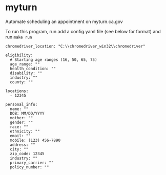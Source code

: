 # myturn
Automate scheduling an appointment on myturn.ca.gov

To run this program, run add a config.yaml file (see below for format) and run `make run`

```
chromedriver_location: "C:\\chromedriver_win32\\chromedriver"

eligibility:
  # Starting age ranges (16, 50, 65, 75)
  age_range: ""
  health_condition: ""
  disability: ""
  industry: ""
  county: ""

locations:
  - 12345

personal_info:
  name: ""
  DOB: MM/DD/YYYY
  mother: ""
  gender: ""
  race: ""
  ethnicity: ""
  email: ""
  mobile: (123) 456-7890
  address: ""
  city: ""
  zip_code: 12345
  industry: ""
  primary_carrier: ""
  policy_number: ""
```